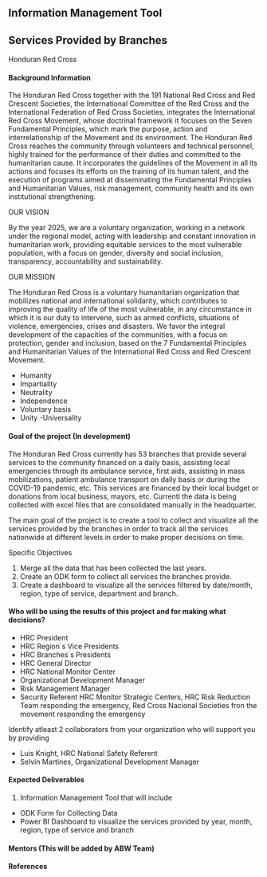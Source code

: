 ## Information Management Tool 
## Services Provided by Branches
Honduran Red Cross

#### Background Information

The Honduran Red Cross together with the 191 National Red Cross and Red Crescent Societies, the International Committee of the Red Cross and the International Federation of Red Cross Societies, integrates the International Red Cross Movement, whose doctrinal framework it focuses on the Seven Fundamental Principles, which mark the purpose, action and interrelationship of the Movement and its environment. The Honduran Red Cross reaches the community through volunteers and technical personnel, highly trained for the performance of their duties and committed to the humanitarian cause. It incorporates the guidelines of the Movement in all its actions and focuses its efforts on the training of its human talent, and the execution of programs aimed at disseminating the Fundamental Principles and Humanitarian Values, risk management, community health and its own institutional strengthening.


OUR VISION

By the year 2025, we are a voluntary organization, working in a network under the regional model, acting with leadership and constant innovation in humanitarian work, providing equitable services to the most vulnerable population, with a focus on gender, diversity and social inclusion, transparency, accountability and sustainability.

OUR MISSION

The Honduran Red Cross is a voluntary humanitarian organization that mobilizes national and international solidarity, which contributes to improving the quality of life of the most vulnerable, in any circumstance in which it is our duty to intervene, such as armed conflicts, situations of violence, emergencies, crises and disasters. We favor the integral development of the capacities of the communities, with a focus on protection, gender and inclusion, based on the 7 Fundamental Principles and Humanitarian Values of the International Red Cross and Red Crescent Movement.
- Humanity
- Impartiality
- Neutrality
- Independence
- Voluntary basis
- Unity
 -Universality


#### Goal of the project (In development)
The Honduran Red Cross currently has 53 branches that provide several services to the community financed on a daily basis, assisting local emergencies through its ambulance service, first aids, assisting in mass mobilizations, patient ambulance transport on daily basis or during the COVID-19 pandemic, etc. This services are financed by their local budget or donations from local business, mayors, etc. Currentl the data is being collected with excel files that are consolidated manually in the headquarter. 

The main goal of the project is to create a tool to collect and visualize all the services provided by the branches in order to track all the services nationwide at different levels in order to make proper decisions on time. 

Specific Objectives
1. Merge all the data that has been collected the last years.
2. Create an ODK form to collect all services the branches provide.
3. Create a dashboard to visualize all the services filtered by date/month, region, type of service, department and branch.

#### Who will be using the results of this project and for making what decisions?
- HRC President
- HRC Region´s Vice Presidents
- HRC Branches´s Presidents
- HRC General Director
- HRC National Monitor Center
- Organizationat Development Manager
- Risk Management Manager
- Security Referent HRC Monitor Strategic Centers, HRC Risk Reduction Team responding the emergency, Red Cross Nacional Societies fron the movement responding the emergency

Identify atleast 2 collaborators from your organization who will support you by providing
- Luis Knight, HRC National Safety Referent
- Selvin Martines, Organizational Development Manager

#### Expected Deliverables
1. Information Management Tool that will include
- ODK Form for Collecting Data 
- Power BI Dashboard to visualize the services provided by year, month, region, type of service and branch

#### Mentors (This will be added by ABW Team)

#### References
